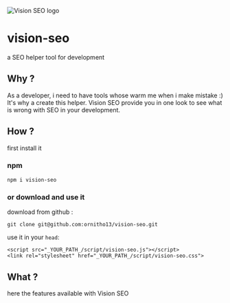 
![Vision SEO logo](https://github.com/ornitho13/vision-seo/image/logo.jpg)
# vision-seo
a SEO helper tool for development

## Why ?
As a developer, i need to have tools whose warm me when i make mistake :)
It's why a create this helper.
Vision SEO provide you in one look to see what is wrong with SEO in your development.

## How ?
first install it
### npm
    npm i vision-seo
### or download and use it
download from github :

    git clone git@github.com:ornitho13/vision-seo.git


use it in your `head`:

    <script src="_YOUR_PATH_/script/vision-seo.js"></script>
    <link rel="stylesheet" href="_YOUR_PATH_/script/vision-seo.css">

## What ?
here the features available with Vision SEO